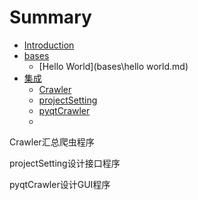 # Summary

* [Introduction](README.md)
* [bases](bases/readme.md)
    * [Hello World](bases\hello world.md)
* [集成]()
    * [Crawler](Crawler.md)
    * [projectSetting](projectSetting.md)
    * [pyqtCrawler](PyqtCrawler.md)
    * 



Crawler汇总爬虫程序

projectSetting设计接口程序

pyqtCrawler设计GUI程序









